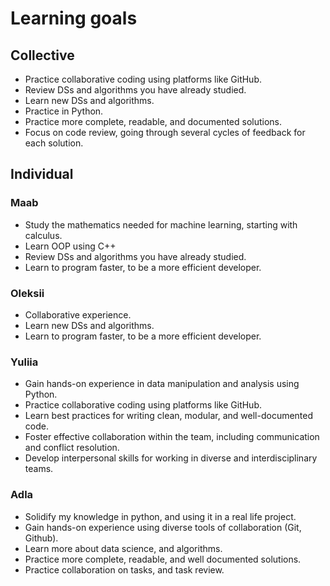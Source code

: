 # Learning goals
## Collective
 - Practice collaborative coding using platforms like GitHub.
 - Review DSs and algorithms you have already studied.
 - Learn new DSs and algorithms.
 - Practice in Python.
 - Practice more complete, readable, and documented solutions.
 - Focus on code review, going through several cycles of feedback for each solution.


## Individual
### Maab
 - Study the mathematics needed for machine learning, starting with calculus.
 - Learn OOP using C++
 - Review DSs and algorithms you have already studied.
 - Learn to program faster, to be a more efficient developer.
### Oleksii
 - Collaborative experience.
 - Learn new DSs and algorithms.
 - Learn to program faster, to be a more efficient developer.
### Yuliia
 - Gain hands-on experience in data manipulation and analysis using Python.
 - Practice collaborative coding using platforms like GitHub.
 - Learn best practices for writing clean, modular, and well-documented code.
 - Foster effective collaboration within the team, including communication and conflict resolution.
 - Develop interpersonal skills for working in diverse and interdisciplinary teams.
### Adla
 - Solidify my knowledge in python, and using it in a real life project.
 - Gain hands-on experience using diverse tools of collaboration (Git, Github).
 - Learn more about data science, and algorithms.
 - Practice more complete, readable, and well documented solutions.
 - Practice collaboration on tasks, and task review.

